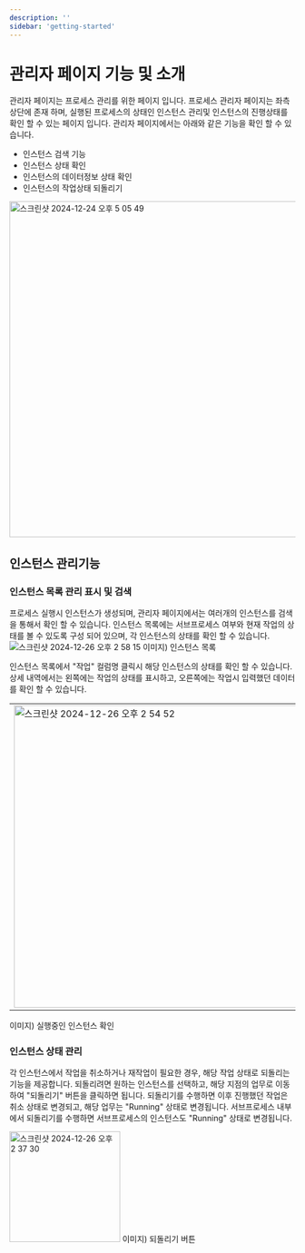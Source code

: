 ```yaml
---
description: ''
sidebar: 'getting-started'
---
```


# 관리자 페이지 기능 및 소개
관리자 페이지는 프로세스 관리를 위한 페이지 입니다. 프로세스 관리자 페이지는 좌측 상단에 존재 하며, 실행된 프로세스의 상태인 인스턴스 관리및 인스턴스의 진행상태를 확인 할 수 있는 페이지 입니다. 관리자 페이지에서는 아래와 같은 기능을 확인 할 수 있습니다.
  - 인스턴스 검색 기능
  - 인스턴스 상태 확인
  - 인스턴스의 데이터정보 상태 확인
  - 인스턴스의 작업상태 되돌리기

<img width="592" alt="스크린샷 2024-12-24 오후 5 05 49" src="https://github.com/user-attachments/assets/82a83437-179f-4744-a212-a7641db9636f" />

## 인스턴스 관리기능

### 인스턴스 목록 관리 표시 및 검색
프로세스 실행시 인스턴스가 생성되며, 관리자 페이지에서는 여러개의 인스턴스를 검색을 통해서 확인 할 수 있습니다. 인스턴스 목록에는 서브프로세스 여부와 현재 작업의 상태를 볼 수 있도록 구성 되어 있으며, 각 인스턴스의 상태를 확인 할 수 있습니다.
![스크린샷 2024-12-26 오후 2 58 15](https://github.com/user-attachments/assets/69bbcd26-e68b-40b1-a586-421c2d0412ab)
이미지) 인스턴스 목록

인스턴스 목록에서 "작업" 컬럼명 클릭시 해당 인스턴스의 상태를 확인 할 수 있습니다. 상세 내역에서는 왼쪽에는 작업의 상태를 표시하고, 오른쪽에는 작업시 입력했던 데이터를 확인 할 수 있습니다.
<table>
  <tr>
    <td>
      <img width="533" alt="스크린샷 2024-12-26 오후 2 54 52" src="https://github.com/user-attachments/assets/eaf06ec4-a978-47ad-97cd-8c1c8590ddc5" />
    </td>
    <td>
      <img width="533" alt="스크린샷 2024-12-26 오후 2 54 52" src="https://github.com/user-attachments/assets/d5e9c79e-c4cc-4848-8551-41761f971502" />
    </td>
  </tr>
</table>
이미지) 실행중인 인스턴스 확인

### 인스턴스 상태 관리
각 인스턴스에서 작업을 취소하거나 재작업이 필요한 경우, 해당 작업 상태로 되돌리는 기능을 제공합니다. 되돌리려면 원하는 인스턴스를 선택하고, 해당 지점의 업무로 이동하여 "되돌리기" 버튼을 클릭하면 됩니다. 되돌리기를 수행하면 이후 진행했던 작업은 취소 상태로 변경되고, 해당 업무는 "Running" 상태로 변경됩니다. 서브프로세스 내부에서 되돌리기를 수행하면 서브프로세스의 인스턴스도 "Running" 상태로 변경됩니다.

<img width="195" alt="스크린샷 2024-12-26 오후 2 37 30" src="https://github.com/user-attachments/assets/7a656e0e-e163-4b3e-9704-1961937a437e" />
이미지) 되돌리기 버튼